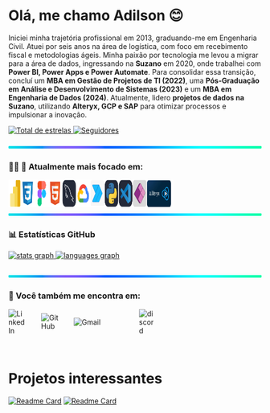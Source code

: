 # Olá, me chamo Adilson 😊  

<div>
  <p>
   Iniciei minha trajetória profissional em 2013, graduando-me em Engenharia Civil. Atuei por seis anos na área de logística, com foco em recebimento fiscal e metodologias ágeis.   
   Minha paixão por tecnologia me levou a migrar para a área de dados, ingressando na <strong>Suzano</strong> em 2020, onde trabalhei com <strong>Power BI, Power Apps e Power Automate</strong>.  
   Para consolidar essa transição, concluí um <strong>MBA em Gestão de Projetos de TI (2022)</strong>, uma <strong>Pós-Graduação em Análise e Desenvolvimento de Sistemas (2023)</strong> e um <strong>MBA em Engenharia de Dados (2024)</strong>. 
   Atualmente, lidero <strong>projetos de dados na Suzano</strong>, utilizando <strong>Alteryx, GCP e SAP</strong> para otimizar processos e impulsionar a inovação.
  </p>
</div>
  

<p align="left">
    <a href="https://github.com/adilsonssdev?tab=repositories&sort=stargazers">
        <img 
            alt="Total de estrelas" 
            title="Total de estrelas GitHub" 
            src="https://custom-icon-badges.demolab.com/github/stars/adilsonssdev?color=55960c&style=for-the-badge&labelColor=488207&logo=star&label=estrelas"
        />
    </a>
    <a href="https://github.com/adilsonssdevich?tab=followers">
        <img 
            alt="Seguidores" 
            title="Me siga no GitHub" 
            src="https://custom-icon-badges.demolab.com/github/followers/adilsonssdev?color=236ad3&labelColor=1155ba&style=for-the-badge&logo=github&label=Seguidores&logoColor=white"
        />
    </a>
</p>

<img src="https://github.com/adilsonssdev/adilsonssdev/blob/main/assets/LineBar.png?raw=true" width="100%" height="5px"/>

### 👨‍💻 🚀 Atualmente mais focado em:  

<!--
<div style="display: flex; gap: 15px; align-items: center; flex-wrap: wrap;">
  <img 
    align="left" 
    alt="Python"
    title="Python" 
    width="30px" 
    style="padding-right: 0px;" 
    src="https://cdn.jsdelivr.net/gh/devicons/devicon@latest/icons/python/python-original.svg" 
  />
  <img 
    align="left" 
    alt="HTML"
    title="HTML" 
    width="30px" 
    style="padding-right: 10px;" 
    src="https://cdn.jsdelivr.net/gh/devicons/devicon@latest/icons/html5/html5-original.svg" 
/>
<img 
    align="left" 
    alt="CSS" 
    title="CSS"
    width="30px" 
    style="padding-right: 10px;" 
    src="https://cdn.jsdelivr.net/gh/devicons/devicon@latest/icons/css3/css3-original.svg" 
/>
  <img 
    align="left" 
    alt="Azure SQL"
    title="Azure SQL" 
    width="30px" 
    style="padding-right: 10px;" 
    src="https://skillicons.dev/icons?i=mysql"
  />
  <img 
    align="left" 
    alt="Google Cloud"
    title="Google Cloud" 
    width="30px" 
    style="padding-right: 10px;" 
    src="https://cdn.jsdelivr.net/gh/devicons/devicon@latest/icons/googlecloud/googlecloud-original.svg" 
  />
    <img 
    align="left" 
    alt="Figma"
    title="Figma" 
    width="30px" 
    style="padding-right: 10px;" 
    src="https://cdn.jsdelivr.net/gh/devicons/devicon@latest/icons/figma/figma-original.svg" 
    />
 <img 
    align="left" 
    alt="PS"
    title="PS" 
    width="30px" 
    style="padding-right: 10px;" 
    src="https://skillicons.dev/icons?i=ps" 
  />
  <img 
    align="left" 
    alt="Power BI"
    title="Power BI" 
    width="100px" 
    style="padding-right: 10px;" 
    src="https://img.shields.io/badge/power_bi-F2C811?style=flat-square&logo=powerbi&logoColor=black" 
  />
  <img 
    align="left" 
    alt="Alteryx"
    title="Alteryx" 
    width="120px" 
    style="padding-right: 10px;" 
    src="https://img.shields.io/badge/Alteryx-0078D4?style=flat-square&logo=alteryx&logoColor=white" 
  />
  <img 
    align="left" 
    alt="Power Apps"
    title="Power Apps" 
    width="135px" 
    style="padding-right: 10px;" 
    src="https://img.shields.io/badge/Power%20Apps-742774?style=flat-square&logo=powerapps&logoColor=white" 
  />
  <img 
    align="left" 
    alt="Power Automate"
    title="Power Automate" 
    width="175px" 
    style="padding-right: 10px;" 
    src="https://img.shields.io/badge/Power%20Automate-0066FF?style=flat-square&logo=powerautomate&logoColor=white" 
  />
</div>

<br clear="both"/> <!-- Limpa os floats das imagens -->

<img src="https://github.com/adilsonssdev/adilsonssdev/blob/main/assets/Skill.jpg?raw=true" width="65%" height="55px"/>

<img src="https://github.com/adilsonssdev/adilsonssdev/blob/main/assets/LineBar.png?raw=true" width="100%" height="5px"/>

### 📊 Estatísticas GitHub

<div align="left">
  <a href="https://github.com/adilsonssdev">
    <div align="left">
      <img src="https://github-readme-stats.vercel.app/api?username=adilsonssdev&hide_title=false&hide_rank=false&show_icons=true&include_all_commits=true&count_private=true&disable_animations=false&theme=dark&locale=en&hide_border=false&order=1" height="150" alt="stats graph"  />
      <img src="https://github-readme-stats.vercel.app/api/top-langs?username=adilsonssdev&locale=pt-br&hide_title=false&layout=compact&card_width=320&langs_count=5&theme=dark&hide_border=false&order=2" height="150" alt="languages graph"  />
     <!-- <img src="https://github-readme-activity-graph.vercel.app/graph?username=adilsonssdev&radius=10&theme=modern-lilac&area=true&order=5&hide_border=true&hide_title=true" height="300" alt="activity-graph graph"  />  -->
      
</div>

###
  </div>
  </a>
</div>

###

<img src="https://github.com/adilsonssdev/adilsonssdev/blob/main/assets/LineBar.png?raw=true" width="100%" height="5px"/>

### 🔎 Você também me encontra em:

<div style="display: flex; gap: 20px; align-items: center; flex-wrap: wrap;">
  <a href="https://www.linkedin.com/in/adilson-santos-santana-99185289/">
      <img 
        align="left" 
        alt="LinkedIn"
        title="LinkedIn" 
        width="35px" 
        style="padding-right: 10px;" 
        src="https://cdn.jsdelivr.net/gh/devicons/devicon@latest/icons/linkedin/linkedin-original.svg" 
        />
  </a>
  <a href="https://github.com/adilsonssdev">
      <img 
        align="left" 
        alt="GitHub"
        title="GitHub" 
        width="35x" 
        style="padding-right: 10px;" 
        src="https://cdn.jsdelivr.net/gh/devicons/devicon@latest/icons/github/github-original.svg"
      />
  </a>
  <a href="mailto:pradilsonsantana@gmail.com?subject=Contato&body=Olá, gostaria de falar sobre...">
     <img 
       align="left" 
       alt="Gmail"
       title="Gmail" 
       width="100px" 
       style="padding-right: 10px;" 
       src="https://img.shields.io/badge/Gmail-D14836?style=flat-square&logo=gmail&logoColor=white" 
     />
  </a>
  <a href= "https://discord.com/">
      <img 
        align="left" 
        alt="discord"
        title="discord" 
        width="35px" 
        style="padding-right: 10px;" 
        src="https://raw.githubusercontent.com/maurodesouza/profile-readme-generator/master/src/assets/icons/social/discord/default.svg"
      />
  </a>
</div>

<br clear="both"/> <!-- Limpa os floats das imagens -->


# **Projetos interessantes**
[![Readme Card](https://github-readme-stats.vercel.app/api/pin/?username=AntonnyMendonca2&repo=ChatbotGPT&theme=github_dark)](https://github.com/AntonnyMendonca2/ChatbotGPT)
[![Readme Card](https://github-readme-stats.vercel.app/api/pin/?username=AntonnyMendonca2&repo=Video-Picpay&theme=github_dark)](https://github.com/AntonnyMendonca2/Video-Picpay)


<!--### Contribuições:

<div>
     
 <img src="https://raw.githubusercontent.com/adilsonssdev/adilsonssdev/output/snake.svg" alt="Snake animation" />

</div>-->

